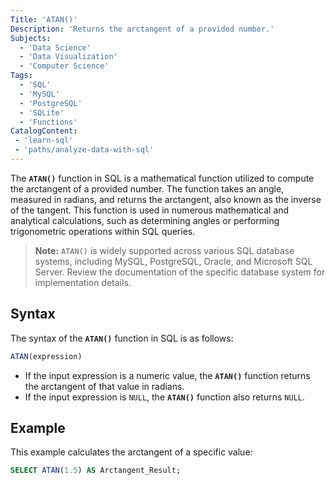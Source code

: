 ```yaml
---
Title: 'ATAN()'
Description: 'Returns the arctangent of a provided number.'
Subjects:
  - 'Data Science'
  - 'Data Visualization'
  - 'Computer Science'
Tags:
  - 'SQL'
  - 'MySQL'
  - 'PostgreSQL'
  - 'SQLite'
  - 'Functions'
CatalogContent:
 - 'learn-sql'
 - 'paths/analyze-data-with-sql'
---
```


The **`ATAN()`** function in SQL is a mathematical function utilized to compute the arctangent of a provided number. The function takes an angle, measured in radians, and returns the arctangent, also known as the inverse of the tangent. This function is used in numerous mathematical and analytical calculations, such as determining angles or performing trigonometric operations within SQL queries.

> **Note:** `ATAN()` is widely supported across various SQL database systems, including MySQL, PostgreSQL, Oracle, and Microsoft SQL Server. Review the documentation of the specific database system for implementation details.

## Syntax

The syntax of the **`ATAN()`** function in SQL is as follows:

```sql
ATAN(expression)
```

- If the input expression is a numeric value, the **`ATAN()`** function returns the arctangent of that value in radians.
- If the input expression is `NULL`, the **`ATAN()`** function also returns `NULL`.

## Example

This example calculates the arctangent of a specific value:

```sql
SELECT ATAN(1.5) AS Arctangent_Result;
```
